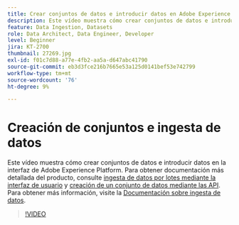 ```yaml
---
title: Crear conjuntos de datos e introducir datos en Adobe Experience Platform
description: Este vídeo muestra cómo crear conjuntos de datos e introducir datos en la interfaz de Adobe Experience Platform.
feature: Data Ingestion, Datasets
role: Data Architect, Data Engineer, Developer
level: Beginner
jira: KT-2700
thumbnail: 27269.jpg
exl-id: f01c7d88-a77e-4fb2-aa5a-d647abc41790
source-git-commit: eb3d3fce216b7665e53a125d0141bef53e742799
workflow-type: tm+mt
source-wordcount: '76'
ht-degree: 9%

---
```


# Creación de conjuntos e ingesta de datos

Este vídeo muestra cómo crear conjuntos de datos e introducir datos en la interfaz de Adobe Experience Platform. Para obtener documentación más detallada del producto, consulte [ingesta de datos por lotes mediante la interfaz de usuario](https://experienceleague.adobe.com/docs/experience-platform/ingestion/tutorials/ingest-batch-data.html?lang=es) y [creación de un conjunto de datos mediante las API](https://experienceleague.adobe.com/docs/experience-platform/catalog/datasets/create.html). Para obtener más información, visite la [Documentación sobre ingesta de datos](https://experienceleague.adobe.com/docs/experience-platform/ingestion/home.html?lang=es).

>[!VIDEO](https://video.tv.adobe.com/v/27269?learn=on)
